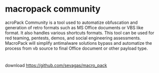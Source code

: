 # macropack community
acroPack Community is a tool used to automatize obfuscation and generation of retro formats such as MS Office documents or VBS like format. It also handles various shortcuts formats. This tool can be used for red teaming, pentests, demos, and social engineering assessments. MacroPack will simplify antimalware solutions bypass and automatize the process from vb source to final Office document or other payload type.
#
download
https://github.com/sevagas/macro_pack